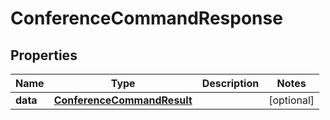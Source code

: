 

# ConferenceCommandResponse


## Properties

Name | Type | Description | Notes
------------ | ------------- | ------------- | -------------
**data** | [**ConferenceCommandResult**](ConferenceCommandResult.md) |  |  [optional]




